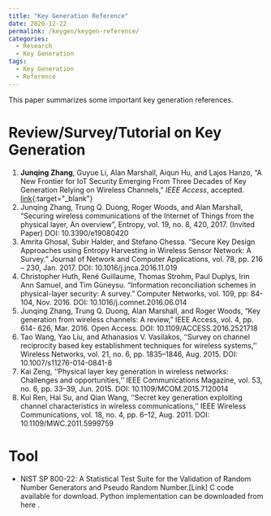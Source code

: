 ```yaml
---
title: "Key Generation Reference"
date: 2020-12-22
permalink: /keygen/keygen-reference/
categories:
  - Research
  - Key Generation
tags:
  - Key Generation
  - Reference
---
```


This paper summarizes some important key generation references.

# Review/Survey/Tutorial on Key Generation
1. **Junqing Zhang**, Guyue Li, Alan Marshall, Aiqun Hu, and Lajos Hanzo, “A New Frontier for IoT Security Emerging From Three Decades of Key Generation Relying on Wireless Channels,” _IEEE Access_, accepted. [link](https://ieeexplore.ieee.org/document/9149584){:target="_blank"}
1. Junqing Zhang, Trung Q. Duong, Roger Woods, and Alan Marshall, “Securing wireless communications of the Internet of Things from the physical layer, An overview”, Entropy, vol. 19, no. 8, 420, 2017. (Invited Paper) DOI: 10.3390/e19080420
1. Amrita Ghosal, Subir Halder, and Stefano Chessa. “Secure Key Design Approaches using Entropy Harvesting in Wireless Sensor Network: A Survey.” Journal of Network and Computer Applications, vol. 78, pp. 216 – 230, Jan. 2017. DOI: 10.1016/j.jnca.2016.11.019
1. Christopher Huth, René Guillaume, Thomas Strohm, Paul Duplys, Irin Ann Samuel, and Tim Güneysu. “Information reconciliation schemes in physical-layer security: A survey.” Computer Networks, vol. 109, pp: 84-104, Nov. 2016. DOI: 10.1016/j.comnet.2016.06.014
1. Junqing Zhang, Trung Q. Duong, Alan Marshall, and Roger Woods, “Key generation from wireless channels: A review,” IEEE Access, vol. 4, pp. 614- 626, Mar. 2016. Open Access. DOI: 10.1109/ACCESS.2016.2521718
1. Tao Wang, Yao Liu, and Athanasios V. Vasilakos, ‘‘Survey on channel reciprocity based key establishment techniques for wireless systems,’’ Wireless Networks, vol. 21, no. 6, pp. 1835–1846, Aug. 2015. DOI: 10.1007/s11276-014-0841-8
1. Kai Zeng, ‘‘Physical layer key generation in wireless networks: Challenges and opportunities,’’ IEEE Communications Magazine, vol. 53, no. 6, pp. 33–39, Jun. 2015. DOI: 10.1109/MCOM.2015.7120014
1. Kui Ren, Hai Su, and Qian Wang, ‘‘Secret key generation exploiting channel characteristics in wireless communications,’’ IEEE Wireless Communications, vol. 18, no. 4, pp. 6–12, Aug. 2011. DOI: 10.1109/MWC.2011.5999759

# Tool
* NIST SP 800-22: A Statistical Test Suite for the Validation of Random Number Generators and Pseudo Random Number.[Link] C code available for download. Python implementation can be downloaded from here .
